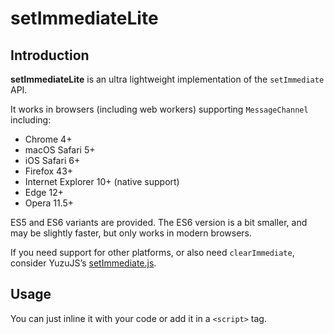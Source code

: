 # setImmediateLite

## Introduction

**setImmediateLite** is an ultra lightweight implementation of the `setImmediate` API.

It works in browsers (including web workers) supporting `MessageChannel` including:

* Chrome 4+
* macOS Safari 5+
* iOS Safari 6+
* Firefox 43+
* Internet Explorer 10+ (native support)
* Edge 12+
* Opera 11.5+

ES5 and ES6 variants are provided. The ES6 version is a bit smaller, and may be
slightly faster, but only works in modern browsers.

If you need support for other platforms, or also need `clearImmediate`, consider YuzuJS’s [setImmediate.js](https://github.com/YuzuJS/setImmediate).

## Usage

You can just inline it with your code or add it in a `<script>` tag.

